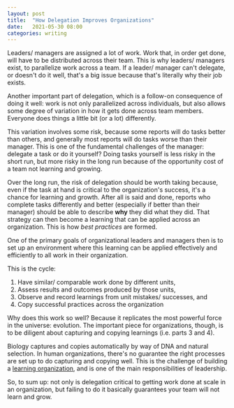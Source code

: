 ```yaml
---
layout: post
title:  "How Delegation Improves Organizations"
date:   2021-05-30 08:00 
categories: writing
---
```


Leaders/ managers are assigned a lot of work. Work that, in order get done, will have to be 
distributed across their team. This is why leaders/ managers exist, to parallelize work across
a team. If a leader/ manager can't delegate, or doesn't do it well, that's a big issue because
that's literally why their job exists.  

Another important part of delegation, which is a follow-on consequence of doing it well: work is not 
only parallelized across individuals, but also allows some degree of variation in how it gets done across
team members. Everyone does things a little bit (or a lot) differently.

This variation involves some risk, because some reports will do tasks better than others, and generally 
most reports will do tasks worse than their manager. This is one of the fundamental challenges of the manager: 
delegate a task or do it yourself? Doing tasks yourself is less risky in the short run, but more risky in
the long run because of the opportunity cost of a team not learning and growing. 

Over the long run, the risk of delegation should be worth taking because, even if the task at hand is critical to 
the organization's success, it's a chance for learning and growth. After all is said and done, reports 
who complete tasks differently and better (especially if better than their manager) should be able to describe 
**why** they did what they did. That strategy can then become a learning that can be applied across an organization. 
This is how *best practices* are formed. 

One of the primary goals of organizational leaders and managers then is to set up an environment 
where this learning can be applied effectively and efficiently to all work in their organization. 

This is the cycle:

  1. Have similar/ comparable work done by different units, 
  2. Assess results and outcomes produced by those units, 
  3. Observe and record learnings from unit mistakes/ successes, and 
  4. Copy successful practices across the organization 

Why does this work so well? Because it replicates the most powerful force in the universe: evolution. The 
important piece for organizations, though, is to be diligent about capturing and copying learnings 
(i.e. parts 3 and 4). 

Biology captures and copies automatically by way of DNA and natural selection. In human organizations, there's 
no guarantee the right processes are set up to do capturing and copying well. This is the challenge of building 
a [learning organization](https://hbr.org/1993/07/building-a-learning-organization), and is one of the main 
responsibilities of leadership. 

So, to sum up: not only is delegation critical to getting work done at scale in an organization, but
failing to do it basically guarantees your team will not learn and grow.   















    




  
